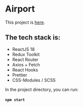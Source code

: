 # Airport
This project is [here](https://profound-otter-73a6e3.netlify.app).

## The tech stack is:
- ReactJS 18
- Redux Toolkit 
- React Router
- Axios + Fetch 
- React Hooks 
- Prettier 
- CSS-Modules / SCSS 




In the project directory, you can run:
#### `npm start`
